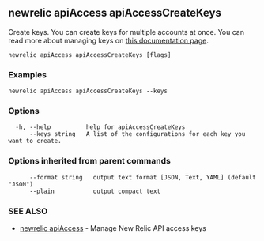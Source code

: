 ## newrelic apiAccess apiAccessCreateKeys

Create keys. You can create keys for multiple accounts at once. You can read more about managing keys on [this documentation page](https://docs.newrelic.com/docs/apis/nerdgraph/examples/use-nerdgraph-manage-license-keys-personal-api-keys).

```
newrelic apiAccess apiAccessCreateKeys [flags]
```

### Examples

```
newrelic apiAccess apiAccessCreateKeys --keys
```

### Options

```
  -h, --help          help for apiAccessCreateKeys
      --keys string   A list of the configurations for each key you want to create.
```

### Options inherited from parent commands

```
      --format string   output text format [JSON, Text, YAML] (default "JSON")
      --plain           output compact text
```

### SEE ALSO

* [newrelic apiAccess](newrelic_apiAccess.md)	 - Manage New Relic API access keys

